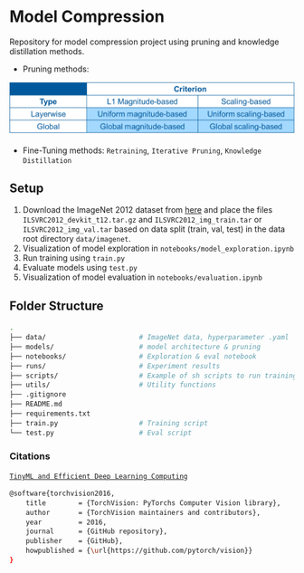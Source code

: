# Model Compression
Repository for model compression project using pruning and knowledge distillation methods.
- Pruning methods:
<p align="center">
    <img src="assets/pruning_methods.png" alt="img" width="540"/>
</p>

- Fine-Tuning methods: `Retraining`, `Iterative Pruning`, `Knowledge Distillation` 
## Setup

1. Download the ImageNet 2012 dataset from [here](https://image-net.org/challenges/LSVRC/2012/2012-downloads.php) and place the files `ILSVRC2012_devkit_t12.tar.gz` and `ILSVRC2012_img_train.tar` or `ILSVRC2012_img_val.tar` based on data split (train, val, test) in the data root directory `data/imagenet`.
2. Visualization of model exploration in `notebooks/model_exploration.ipynb`
3. Run training using `train.py`
4. Evaluate models using `test.py`
5. Visualization of model evaluation in `notebooks/evaluation.ipynb`

## Folder Structure

``` bash
.
├── data/                       # ImageNet data, hyperparameter .yaml
├── models/                     # model architecture & pruning 
├── notebooks/                  # Exploration & eval notebook
├── runs/                       # Experiment results
├── scripts/                    # Example of sh scripts to run training & test
├── utils/                      # Utility functions
├── .gitignore                      
├── README.md                      
├── requirements.txt                      
├── train.py                    # Training script
└── test.py                     # Eval script
```

### Citations
[`TinyML and Efficient Deep Learning Computing`](https://efficientml.ai/)

```bash
@software{torchvision2016,
    title        = {TorchVision: PyTorchs Computer Vision library},
    author       = {TorchVision maintainers and contributors},
    year         = 2016,
    journal      = {GitHub repository},
    publisher    = {GitHub},
    howpublished = {\url{https://github.com/pytorch/vision}}
}
